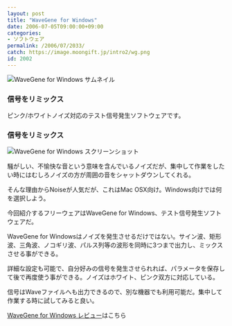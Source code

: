 ```yaml
---
layout: post
title: "WaveGene for Windows"
date: 2006-07-05T09:00:00+09:00
categories:
- ソフトウェア
permalink: /2006/07/2033/
catch: https://image.moongift.jp/intro2/wg.png
id: 2002
---
```

 ![WaveGene for Windows サムネイル](https://image.moongift.jp/intro2/wg.t.png "WaveGene for Windows サムネイル")
  

### 信号をリミックス
  
ピンク/ホワイトノイズ対応のテスト信号発生ソフトウェアです。  
<!--more-->  

### 信号をリミックス
  

![WaveGene for Windows スクリーンショット](https://image.moongift.jp/intro2/wg.png "WaveGene for Windows スクリーンショット")

  

騒がしい、不愉快な音という意味を含んでいるノイズだが、集中して作業をしたい時にはむしろノイズの方が周囲の音をシャットダウンしてくれる。

  

そんな理由からNoiseが人気だが、これはMac OSX向け。Windows向けでは何を選択しよう。

  

今回紹介するフリーウェアはWaveGene for Windows、テスト信号発生ソフトウェアだ。

  

WaveGene for Windowsはノイズを発生させるだけではない。サイン波、矩形波、三角波、ノコギリ波、パルス列等の波形を同時に3つまで出力し、ミックスさせる事ができる。

  

詳細な設定も可能で、自分好みの信号を発生させられれば、パラメータを保存して後で再度使う事ができる。ノイズはホワイト、ピンク双方に対応している。

  

信号はWaveファイルへも出力できるので、別な機器でも利用可能だ。集中して作業する時に試してみると良い。

  

[WaveGene for Windows レビュー](http://fw.moongift.jp/review/i-2034.html)はこちら

